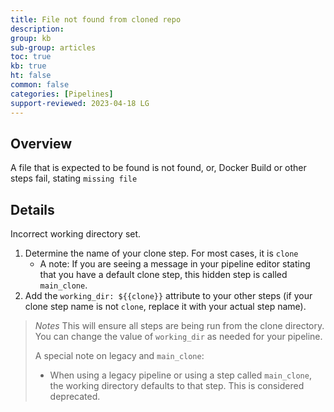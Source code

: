```yaml
---
title: File not found from cloned repo
description: 
group: kb
sub-group: articles
toc: true
kb: true
ht: false
common: false
categories: [Pipelines]
support-reviewed: 2023-04-18 LG
---
```


## Overview

A file that is expected to be found is not found, or, Docker Build or other steps fail, stating `missing file`

## Details

Incorrect working directory set.

1. Determine the name of your clone step. For most cases, it is `clone`
   * A note: If you are seeing a message in your pipeline editor stating that you have a default clone step, this hidden step is called `main_clone`.
1. Add the `working_dir: ${{clone}}` attribute to your other steps (if your clone step name is not `clone`, replace it with your actual step name).

>_Notes_ This will ensure all steps are being run from the clone directory. You can change the value of `working_dir` as needed for your pipeline.
>
>A special note on legacy and `main_clone`:
>
>* When using a legacy pipeline or using a step called `main_clone`, the working directory defaults to that step. This is considered deprecated.
